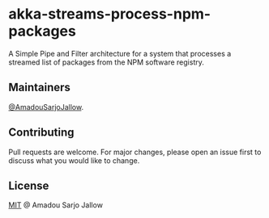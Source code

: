 # akka-streams-process-npm-packages

A Simple Pipe and Filter architecture for a system that processes a streamed list of packages from the NPM software registry.

## Maintainers

[@AmadouSarjoJallow](https://github.com/AMS-JR).

## Contributing
Pull requests are welcome. For major changes, please open an issue first to discuss what you would like to change.

## License
[MIT](LICENSE) @ Amadou Sarjo Jallow
